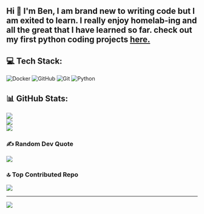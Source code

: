 ## Hi 👋 I'm Ben, I am brand new to writing code but I am exited to learn. I really enjoy homelab-ing and all the great that I have learned so far. check out my first python coding projects <a href="https://github.com/bz-bennie/py-coding-projects">here.</a>

## 💻 Tech Stack:
![Docker](https://img.shields.io/badge/docker-%230db7ed.svg?style=for-the-badge&logo=docker&logoColor=white) ![GitHub](https://img.shields.io/badge/github-%23121011.svg?style=for-the-badge&logo=github&logoColor=white) ![Git](https://img.shields.io/badge/git-%23F05033.svg?style=for-the-badge&logo=git&logoColor=white) ![Python](https://img.shields.io/badge/python-3670A0?style=for-the-badge&logo=python&logoColor=ffdd54)
## 📊 GitHub Stats:
![](https://github-readme-stats.vercel.app/api?username=bz-bennie&theme=dark&hide_border=false&include_all_commits=false&count_private=false)<br/>
![](https://github-readme-streak-stats.herokuapp.com/?user=bz-bennie&theme=dark&hide_border=false)<br/>
![](https://github-readme-stats.vercel.app/api/top-langs/?username=bz-bennie&theme=dark&hide_border=false&include_all_commits=false&count_private=false&layout=compact)

### ✍️ Random Dev Quote
![](https://quotes-github-readme.vercel.app/api?type=vetical&theme=dark)

### 🔝 Top Contributed Repo
![](https://github-contributor-stats.vercel.app/api?username=bz-bennie&limit=5&theme=dark&combine_all_yearly_contributions=true)

---
[![](https://visitcount.itsvg.in/api?id=bz-bennie&icon=2&color=12)](https://visitcount.itsvg.in)

<!-- Proudly created with GPRM ( https://gprm.itsvg.in ) -->
